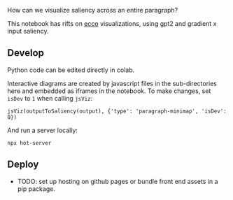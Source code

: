 How can we visualize saliency across an entire paragraph?

This notebook has rifts on [ecco](https://github.com/jalammar/ecco) visualizations, using gpt2 and gradient x input saliency. 

## Develop 

Python code can be edited directly in colab. 

Interactive diagrams are created by javascript files in the sub-directories here and embedded as iframes in the notebook. To make changes, set `isDev` to `1` when calling `jsViz`:

```
jsViz(outputToSaliency(output), {'type': 'paragraph-minimap', 'isDev': 0})
```

And run a server locally: 

```
npx hot-server
```

## Deploy 

- TODO: set up hosting on github pages or bundle front end assets in a pip package.